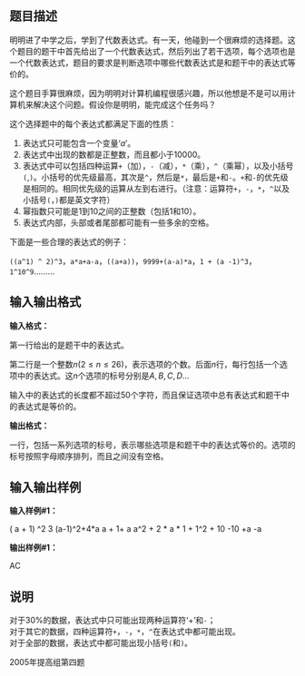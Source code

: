 题目描述
----

明明进了中学之后，学到了代数表达式。有一天，他碰到一个很麻烦的选择题。这个题目的题干中首先给出了一个代数表达式，然后列出了若干选项，每个选项也是一个代数表达式，题目的要求是判断选项中哪些代数表达式是和题干中的表达式等价的。

这个题目手算很麻烦，因为明明对计算机编程很感兴趣，所以他想是不是可以用计算机来解决这个问题。假设你是明明，能完成这个任务吗？

这个选择题中的每个表达式都满足下面的性质：

1.  表达式只可能包含一个变量‘$a$’。
2.  表达式中出现的数都是正整数，而且都小于$10000$。
3.  表达式中可以包括四种运算`+`（加），`-`（减），`*`（乘），`^`（乘幂），以及小括号`(`,`)`。小括号的优先级最高，其次是`^`，然后是`*`，最后是`+`和`-`。`+`和`-`的优先级是相同的。相同优先级的运算从左到右进行。（注意：运算符`+`，`-`，`*`，`^`以及小括号`(`，`)`都是英文字符）
4.  幂指数只可能是$1$到$10$之间的正整数（包括$1$和$10$）。
5.  表达式内部，头部或者尾部都可能有一些多余的空格。

下面是一些合理的表达式的例子：

`((a^1) ^ 2)^3`，`a*a+a-a`，`((a+a))`，`9999+(a-a)*a`，`1 + (a -1)^3`，`1^10^9`………

输入输出格式
------

**输入格式：**  

第一行给出的是题干中的表达式。

第二行是一个整数$n(2 \le n \le 26)$，表示选项的个数。后面$n$行，每行包括一个选项中的表达式。这$n$个选项的标号分别是$A,B,C,D…$

输入中的表达式的长度都不超过50个字符，而且保证选项中总有表达式和题干中的表达式是等价的。

**输出格式：**  

一行，包括一系列选项的标号，表示哪些选项是和题干中的表达式等价的。选项的标号按照字母顺序排列，而且之间没有空格。

输入输出样例
------

**输入样例#1：** 

( a + 1) ^2
3
(a-1)^2+4\*a
a + 1+ a
a^2 + 2 \* a \* 1 + 1^2 + 10 -10 +a -a

**输出样例#1：** 

AC

说明
--

对于30%的数据，表达式中只可能出现两种运算符‘+’和`-`；  
对于其它的数据，四种运算符`+`，`-`，`*`，`^`在表达式中都可能出现。  
对于全部的数据，表达式中都可能出现小括号`(`和`)`。

2005年提高组第四题